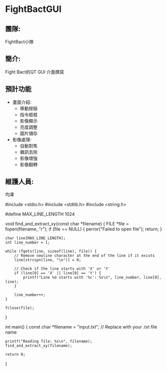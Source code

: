 # FightBactGUI
## 團隊:
FightBact小隊
## 簡介:
Fight Bact的QT GUI 介面撰寫
## 預計功能
- 畫面介紹:
    - 移動按鈕
    - 指令框框
    - 影像顯示
    - 亮度調整
    - 圖片儲存
- 影像處理:
    - 自動對焦
    - 雜訊去除
    - 影像增強
    - 影像翻轉
## 維護人員:
均澤

#include <stdio.h>
#include <stdlib.h>
#include <string.h>

#define MAX_LINE_LENGTH 1024

void find_and_extract_xy(const char *filename) {
    FILE *file = fopen(filename, "r");
    if (file == NULL) {
        perror("Failed to open file");
        return;
    }

    char line[MAX_LINE_LENGTH];
    int line_number = 1;

    while (fgets(line, sizeof(line), file)) {
        // Remove newline character at the end of the line if it exists
        line[strcspn(line, "\n")] = 0;

        // Check if the line starts with 'X' or 'Y'
        if (line[0] == 'X' || line[0] == 'Y') {
            printf("Line %d starts with '%c': %s\n", line_number, line[0], line);
        }

        line_number++;
    }

    fclose(file);
}

int main() {
    const char *filename = "input.txt"; // Replace with your .txt file name

    printf("Reading file: %s\n", filename);
    find_and_extract_xy(filename);

    return 0;
}

